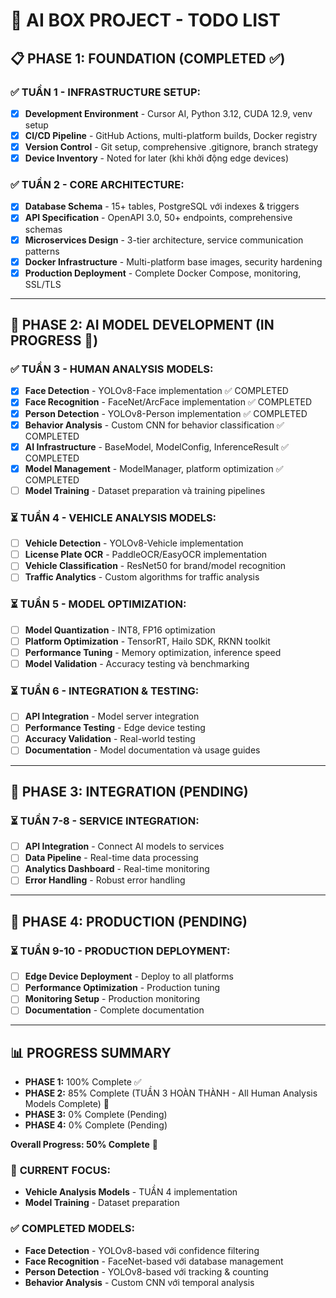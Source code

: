 # 🎯 AI BOX PROJECT - TODO LIST

## 📋 **PHASE 1: FOUNDATION (COMPLETED ✅)**

### ✅ **TUẦN 1 - INFRASTRUCTURE SETUP:**
- [x] **Development Environment** - Cursor AI, Python 3.12, CUDA 12.9, venv setup
- [x] **CI/CD Pipeline** - GitHub Actions, multi-platform builds, Docker registry  
- [x] **Version Control** - Git setup, comprehensive .gitignore, branch strategy
- [x] **Device Inventory** - Noted for later (khi khởi động edge devices)

### ✅ **TUẦN 2 - CORE ARCHITECTURE:**
- [x] **Database Schema** - 15+ tables, PostgreSQL với indexes & triggers
- [x] **API Specification** - OpenAPI 3.0, 50+ endpoints, comprehensive schemas
- [x] **Microservices Design** - 3-tier architecture, service communication patterns
- [x] **Docker Infrastructure** - Multi-platform base images, security hardening
- [x] **Production Deployment** - Complete Docker Compose, monitoring, SSL/TLS

---

## 🧠 **PHASE 2: AI MODEL DEVELOPMENT (IN PROGRESS 🚀)**

### ✅ **TUẦN 3 - HUMAN ANALYSIS MODELS:**
- [x] **Face Detection** - YOLOv8-Face implementation ✅ COMPLETED
- [x] **Face Recognition** - FaceNet/ArcFace implementation ✅ COMPLETED
- [x] **Person Detection** - YOLOv8-Person implementation ✅ COMPLETED
- [x] **Behavior Analysis** - Custom CNN for behavior classification ✅ COMPLETED
- [x] **AI Infrastructure** - BaseModel, ModelConfig, InferenceResult ✅ COMPLETED
- [x] **Model Management** - ModelManager, platform optimization ✅ COMPLETED
- [ ] **Model Training** - Dataset preparation và training pipelines

### ⏳ **TUẦN 4 - VEHICLE ANALYSIS MODELS:**
- [ ] **Vehicle Detection** - YOLOv8-Vehicle implementation
- [ ] **License Plate OCR** - PaddleOCR/EasyOCR implementation
- [ ] **Vehicle Classification** - ResNet50 for brand/model recognition
- [ ] **Traffic Analytics** - Custom algorithms for traffic analysis

### ⏳ **TUẦN 5 - MODEL OPTIMIZATION:**
- [ ] **Model Quantization** - INT8, FP16 optimization
- [ ] **Platform Optimization** - TensorRT, Hailo SDK, RKNN toolkit
- [ ] **Performance Tuning** - Memory optimization, inference speed
- [ ] **Model Validation** - Accuracy testing và benchmarking

### ⏳ **TUẦN 6 - INTEGRATION & TESTING:**
- [ ] **API Integration** - Model server integration
- [ ] **Performance Testing** - Edge device testing
- [ ] **Accuracy Validation** - Real-world testing
- [ ] **Documentation** - Model documentation và usage guides

---

## 🔧 **PHASE 3: INTEGRATION (PENDING)**

### ⏳ **TUẦN 7-8 - SERVICE INTEGRATION:**
- [ ] **API Integration** - Connect AI models to services
- [ ] **Data Pipeline** - Real-time data processing
- [ ] **Analytics Dashboard** - Real-time monitoring
- [ ] **Error Handling** - Robust error handling

---

## 🚀 **PHASE 4: PRODUCTION (PENDING)**

### ⏳ **TUẦN 9-10 - PRODUCTION DEPLOYMENT:**
- [ ] **Edge Device Deployment** - Deploy to all platforms
- [ ] **Performance Optimization** - Production tuning
- [ ] **Monitoring Setup** - Production monitoring
- [ ] **Documentation** - Complete documentation

---

## 📊 **PROGRESS SUMMARY**

- **PHASE 1:** 100% Complete ✅
- **PHASE 2:** 85% Complete (TUẦN 3 HOÀN THÀNH - All Human Analysis Models Complete) 🚀
- **PHASE 3:** 0% Complete (Pending)
- **PHASE 4:** 0% Complete (Pending)

**Overall Progress: 50% Complete** 🎯

### 🎯 **CURRENT FOCUS:**
- **Vehicle Analysis Models** - TUẦN 4 implementation
- **Model Training** - Dataset preparation

### ✅ **COMPLETED MODELS:**
- **Face Detection** - YOLOv8-based với confidence filtering
- **Face Recognition** - FaceNet-based với database management
- **Person Detection** - YOLOv8-based với tracking & counting
- **Behavior Analysis** - Custom CNN với temporal analysis
